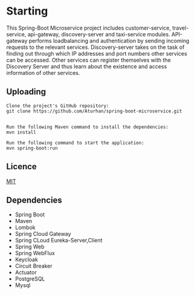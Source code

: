 # Starting

This Spring-Boot Microservice project includes customer-service, travel-service, api-gateway, discovery-server and taxi-service modules. API-gateway performs loadbalancing and authentication by sending incoming requests to the relevant services. Discovery-server takes on the task of finding out through which IP addresses and port numbers other services can be accessed. Other services can register themselves with the Discovery Server and thus learn about the existence and access information of other services.

## Uploading 
   
    Clone the project's GitHub repository: 
    git clone https://github.com/Aturhan/spring-boot-microservice.git
    
    
    Run the following Maven command to install the dependencies:
    mvn install
    
    Run the following command to start the application:
    mvn spring-boot:run
    
## Licence

[MIT](https://choosealicense.com/licenses/mit/)

## Dependencies
- Spring Boot
- Maven
- Lombok
- Spring Cloud Gateway
- Spring CLoud Eureka-Server,Client
- Spring Web
- Spring WebFlux
- Keycloak
- Circuit Breaker
- Actuator
- PostgreSQL
- Mysql

